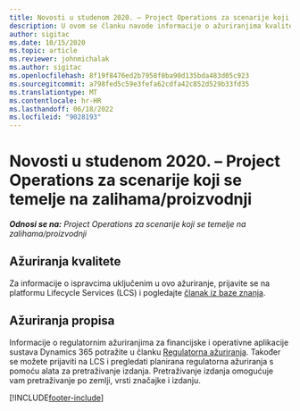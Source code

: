 ```yaml
---
title: Novosti u studenom 2020. – Project Operations za scenarije koji se temelje na zalihama/proizvodnji
description: U ovom se članku navode informacije o ažuriranjima kvalitete dostupnima u izdanju projektnih operacija u studenome 2020. za scenarije temeljene na proizvodnji zaliha.
author: sigitac
ms.date: 10/15/2020
ms.topic: article
ms.reviewer: johnmichalak
ms.author: sigitac
ms.openlocfilehash: 8f19f8476ed2b7958f0ba90d135bda483d05c923
ms.sourcegitcommit: a798fed5c59e3fefa62cdfa42c852d529b33fd35
ms.translationtype: MT
ms.contentlocale: hr-HR
ms.lasthandoff: 06/18/2022
ms.locfileid: "9028193"
---
```

# <a name="whats-new-november-2020---project-operations-for-stockedproduction-based-scenarios"></a>Novosti u studenom 2020. – Project Operations za scenarije koji se temelje na zalihama/proizvodnji

_**Odnosi se na:** Project Operations za scenarije koji se temelje na zalihama/proizvodnji_

## <a name="quality-updates"></a>Ažuriranja kvalitete

Za informacije o ispravcima uključenim u ovo ažuriranje, prijavite se na platformu Lifecycle Services (LCS) i pogledajte [članak iz baze znanja](https://fix.lcs.dynamics.com/Issue/Details?bugId=488609&amp;dbType=3&amp;qc=8251e8e1d5e2386de850599926c1adc3fec8e2ba25308036d22cdfe0a1c28fc7).

## <a name="regulatory-updates"></a>Ažuriranja propisa

Informacije o regulatornim ažuriranjima za financijske i operativne aplikacije sustava Dynamics 365 potražite u članku [Regulatorna ažuriranja](/dynamics365/finance/localizations/regulatory-updates). Također se možete prijaviti na LCS i pregledati planirana regulatorna ažuriranja s pomoću alata za pretraživanje izdanja. Pretraživanje izdanja omogućuje vam pretraživanje po zemlji, vrsti značajke i izdanju.


[!INCLUDE[footer-include](../../includes/footer-banner.md)]